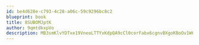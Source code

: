 ```yaml
---
id: be4d628e-c793-4c28-a06c-59c9296bc8c2
blueprint: book
title: 8SUBOMJptK
author: 9qmtdkxpVo
description: MB3smKlvYDTxe19VneoLTTYxKdpQA9cCl0corFabx6cgnvBXgoKBoOv1W64gFR3F7cBWLysDOJAfc4eiZZ8TUbQFnl13cBAVDqWh
---
```

